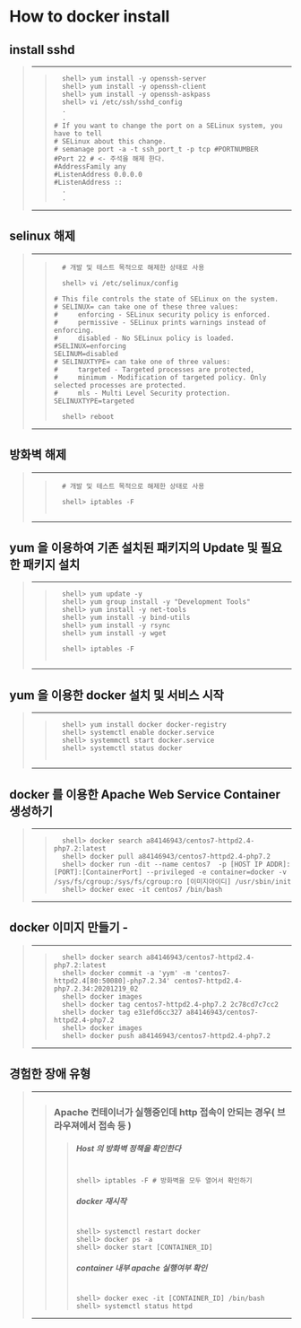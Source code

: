 # How to docker install

## install sshd
> ---------------------------------------------------------------------------------------------
>  >
>  >```
>  >   shell> yum install -y openssh-server
>  >   shell> yum install -y openssh-client
>  >   shell> yum install -y openssh-askpass
>  >   shell> vi /etc/ssh/sshd_config
>  >   .
>  >   .
>  > # If you want to change the port on a SELinux system, you have to tell
>  > # SELinux about this change.
>  > # semanage port -a -t ssh_port_t -p tcp #PORTNUMBER
>  > #Port 22 # <- 주석을 해제 한다.
>  > #AddressFamily any
>  > #ListenAddress 0.0.0.0
>  > #ListenAddress ::
>  >   .
>  >   .
>  >```
> ---------------------------------------------------------------------------------------------

## selinux 해제
> ---------------------------------------------------------------------------------------------
>  >
>  >```
>  >   # 개발 및 테스트 목적으로 해제한 상태로 사용
>  >   
>  >   shell> vi /etc/selinux/config
>  >   
>  > # This file controls the state of SELinux on the system.
>  > # SELINUX= can take one of these three values:
>  > #     enforcing - SELinux security policy is enforced.
>  > #     permissive - SELinux prints warnings instead of enforcing.
>  > #     disabled - No SELinux policy is loaded.
>  > #SELINUX=enforcing
>  > SELINUM=disabled
>  > # SELINUXTYPE= can take one of three values:
>  > #     targeted - Targeted processes are protected,
>  > #     minimum - Modification of targeted policy. Only selected processes are protected.
>  > #     mls - Multi Level Security protection.
>  > SELINUXTYPE=targeted
>  > 
>  >   shell> reboot
>  >```
> ---------------------------------------------------------------------------------------------

## 방화벽 해제
> ---------------------------------------------------------------------------------------------
>  >
>  >```
>  >   # 개발 및 테스트 목적으로 해제한 상태로 사용
>  >   
>  >   shell> iptables -F
>  >   
>  >```
> ---------------------------------------------------------------------------------------------

## yum 을 이용하여 기존 설치된 패키지의 Update 및 필요한 패키지 설치
> ---------------------------------------------------------------------------------------------
>  >
>  >```
>  >   shell> yum update -y
>  >   shell> yum group install -y "Development Tools"
>  >   shell> yum install -y net-tools
>  >   shell> yum install -y bind-utils
>  >   shell> yum install -y rsync
>  >   shell> yum install -y wget
>  >   
>  >   shell> iptables -F
>  >   
>  >```
> ---------------------------------------------------------------------------------------------

## yum 을 이용한 docker 설치 및 서비스 시작
> ---------------------------------------------------------------------------------------------
>  >
>  >```
>  >   shell> yum install docker docker-registry
>  >   shell> systemctl enable docker.service
>  >   shell> systemmctl start docker.service
>  >   shell> systemctl status docker
>  >   
>  >```
> ---------------------------------------------------------------------------------------------

## docker 를 이용한 Apache Web Service Container 생성하기
> ---------------------------------------------------------------------------------------------
>  >
>  >```
>  >   shell> docker search a84146943/centos7-httpd2.4-php7.2:latest
>  >   shell> docker pull a84146943/centos7-httpd2.4-php7.2
>  >   shell> docker run -dit --name centos7  -p [HOST IP ADDR]:[PORT]:[ContainerPort] --privileged -e container=docker -v /sys/fs/cgroup:/sys/fs/cgroup:ro [이미지아이디] /usr/sbin/init
>  >   shell> docker exec -it centos7 /bin/bash
>  >```
> ---------------------------------------------------------------------------------------------

## docker 이미지 만들기 - 
> ---------------------------------------------------------------------------------------------
>  >
>  >```
>  >   shell> docker search a84146943/centos7-httpd2.4-php7.2:latest
>  >   shell> docker commit -a 'yym' -m 'centos7-httpd2.4[80:50080]-php7.2.34' centos7-httpd2.4-php7.2.34:20201219_02
>  >   shell> docker images
>  >   shell> docker tag centos7-httpd2.4-php7.2 2c78cd7c7cc2
>  >   shell> docker tag e31efd6cc327 a84146943/centos7-httpd2.4-php7.2
>  >   shell> docker images
>  >   shell> docker push a84146943/centos7-httpd2.4-php7.2
>  >```
> ---------------------------------------------------------------------------------------------

## 경험한 장애 유형
> ---------------------------------------------------------------------------------------------
>  > ### Apache 컨테이너가 실행중인데 http 접속이 안되는 경우( 브라우져에서 접속 등 )
>  >  > ##### Host 의 방화벽 정책을 확인한다
>  >  > ```
>  >  >
>  >  > shell> iptables -F # 방화벽을 모두 열어서 확인하기
>  >  >
>  >  > ```
>  >  >
>  >  > ##### docker 재시작
>  >  > ```
>  >  >
>  >  > shell> systemctl restart docker
>  >  > shell> docker ps -a
>  >  > shell> docker start [CONTAINER_ID]
>  >  >
>  >  > ```
>  >  >
>  >  > ##### container 내부 apache 실행여부 확인
>  >  > ```
>  >  >
>  >  > shell> docker exec -it [CONTAINER_ID] /bin/bash
>  >  > shell> systemctl status httpd
>  >  >
>  >  > ```
>  >
> ---------------------------------------------------------------------------------------------













